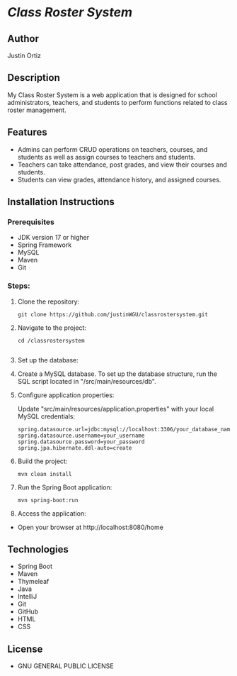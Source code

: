 # *Class Roster System*

## Author
Justin Ortiz

## Description
My Class Roster System is a web application that is designed for school 
administrators, teachers, and students to perform functions related to class
roster management. 


## Features
- Admins can perform CRUD operations on teachers, courses, and students as well 
as assign courses to teachers and students.
- Teachers can take attendance, post grades, and view their courses and students.
- Students can view grades, attendance history, and assigned courses. 

## Installation Instructions
### Prerequisites
- JDK version 17 or higher 
- Spring Framework
- MySQL
- Maven
- Git
### Steps:
1. Clone the repository:
    ```
    git clone https://github.com/justinWGU/classrostersystem.git
    
2. Navigate to the project:
   ``` 
   cd /classrostersystem
      
3. Set up the database:

4. Create a MySQL database.
   To set up the database structure, run the SQL script located in "/src/main/resources/db".

5. Configure application properties:

   Update "src/main/resources/application.properties" with your local MySQL credentials:
   ```
   spring.datasource.url=jdbc:mysql://localhost:3306/your_database_name
   spring.datasource.username=your_username
   spring.datasource.password=your_password
   spring.jpa.hibernate.ddl-auto=create

7. Build the project:
   ```
   mvn clean install

8. Run the Spring Boot application:
   ```
   mvn spring-boot:run

9. Access the application:

- Open your browser at http://localhost:8080/home

## Technologies
- Spring Boot 
- Maven
- Thymeleaf
- Java
- IntelliJ
- Git
- GitHub
- HTML
- CSS

## License
- GNU GENERAL PUBLIC LICENSE
